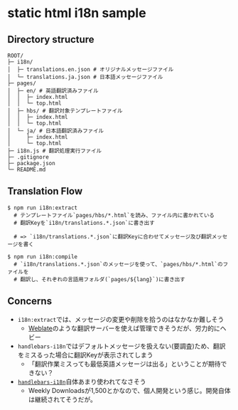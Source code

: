# static html i18n sample

## Directory structure

```shell
ROOT/
├─ i18n/
│  ├─ translations.en.json # オリジナルメッセージファイル
│  └─ translations.ja.json # 日本語メッセージファイル
├─ pages/
│  ├─ en/ # 英語翻訳済みファイル
│  │  ├─ index.html
│  │  └─ top.html
│  ├─ hbs/ # 翻訳対象テンプレートファイル
│  │  ├─ index.html
│  │  └─ top.html
│  └─ ja/ # 日本語翻訳済みファイル
│     ├─ index.html
│     └─ top.html
├─ i18n.js # 翻訳処理実行ファイル
├─ .gitignore
├─ package.json
└─ README.md
```

## Translation Flow

```shell
$ npm run i18n:extract
  # テンプレートファイル`pages/hbs/*.html`を読み、ファイル内に書かれている
  # 翻訳Keyを`i18n/translations.*.json`に書き出す

  # => `i18n/translations.*.json`に翻訳Keyに合わせてメッセージ及び翻訳メッセージを書く

$ npm run i18n:compile
  # `i18n/translations.*.json`のメッセージを使って、`pages/hbs/*.html`のファイルを
  # 翻訳し、それぞれの言語用フォルダ(`pages/${lang}`)に書き出す
```

## Concerns

* `i18n:extract`では、メッセージの変更や削除を拾うのはなかなか難しそう
  * [Weblate](https://weblate.org/ja/)のような翻訳サーバーを使えば管理できそうだが、労力的にヘビー
* `handlebars-i18n`ではデフォルトメッセージを扱えない(要調査)ため、翻訳をミスるった場合に翻訳Keyが表示されてしまう
  * 「翻訳作業ミスっても最低英語メッセージは出る」ということが期待できない？
* [`handlebars-i18n`](https://www.npmjs.com/package/handlebars-i18n)自体あまり使われてなさそう
  * Weekly Downloadsが1,500とかなので、個人開発という感じ。開発自体は継続されてそうだが。